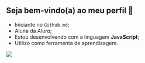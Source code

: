 ## Seja bem-vindo(a) ao meu perfil 🔭

- Iniciante no `Github.md`;
- Aluna da _Alura_;
- Estou desenvolvendo com a linguagem **JavaScript**;
- Utilizo como ferramenta de aprendizagem.

![](https://tenor.com/blUga.gif)
